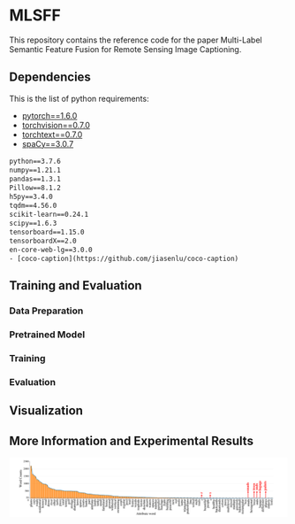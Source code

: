 # MLSFF

This repository contains the reference code for the paper Multi-Label Semantic Feature Fusion for Remote Sensing Image Captioning.

## Dependencies
This is the list of python requirements:
- [pytorch==1.6.0](http://pytorch.org/)
- [torchvision==0.7.0](https://github.com/pytorch/vision)
- [torchtext==0.7.0](https://github.com/pytorch/text)
- [spaCy==3.0.7](https://github.com/explosion/spaCy)
```
python==3.7.6
numpy==1.21.1
pandas==1.3.1
Pillow==8.1.2
h5py==3.4.0
tqdm==4.56.0
scikit-learn==0.24.1
scipy==1.6.3
tensorboard==1.15.0
tensorboardX==2.0
en-core-web-lg==3.0.0
- [coco-caption](https://github.com/jiasenlu/coco-caption)
```
## Training and Evaluation
### Data Preparation

### Pretrained Model

### Training

### Evaluation

## Visualization

## More Information and Experimental Results

![word counts ucm](Figures/word_count.png)

